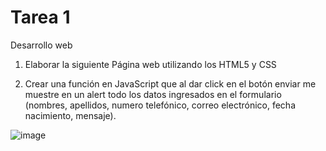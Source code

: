 # Tarea 1
Desarrollo web

1) Elaborar la siguiente Página web utilizando los HTML5 y CSS

2) Crear una función en JavaScript que al dar click en el botón enviar  me muestre en un alert todo los datos ingresados en el formulario (nombres, apellidos, numero telefónico, correo electrónico,  fecha nacimiento, mensaje).
   
![image](https://github.com/dejosue/Tarea_1/assets/112791712/67909062-2cb3-4aaf-ae0b-a9b078266b89)
